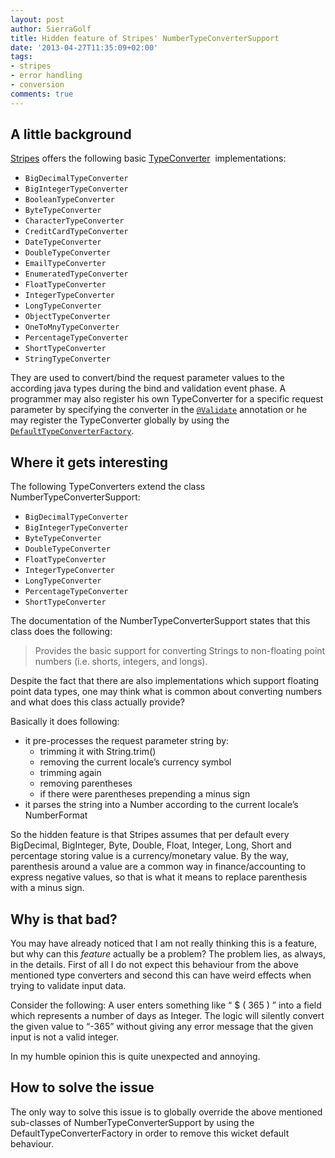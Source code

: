 ```yaml
---
layout: post
author: SierraGolf
title: Hidden feature of Stripes' NumberTypeConverterSupport
date: '2013-04-27T11:35:09+02:00'
tags:
- stripes
- error handling
- conversion
comments: true
---
```

## A little background

[Stripes](http://www.stripesframework.org/) offers the following basic 
[TypeConverter](http://stripes.sourceforge.net/docs/current/javadoc/net/sourceforge/stripes/validation/TypeConverter.html) 
implementations:

- `BigDecimalTypeConverter`
- `BigIntegerTypeConverter`
- `BooleanTypeConverter`
- `ByteTypeConverter`
- `CharacterTypeConverter`
- `CreditCardTypeConverter`
- `DateTypeConverter`
- `DoubleTypeConverter`
- `EmailTypeConverter`
- `EnumeratedTypeConverter`
- `FloatTypeConverter`
- `IntegerTypeConverter`
- `LongTypeConverter`
- `ObjectTypeConverter`
- `OneToMnyTypeConverter`
- `PercentageTypeConverter`
- `ShortTypeConverter`
- `StringTypeConverter`

They are used to convert/bind the request parameter values to the according java types during the bind and validation 
event phase. A programmer may also register his own TypeConverter for a specific request parameter by specifying the 
converter in the 
[`@Validate`](http://stripes.sourceforge.net/docs/current/javadoc/net/sourceforge/stripes/validation/Validate.html) 
annotation or he may register the TypeConverter globally by using the 
[`DefaultTypeConverterFactory`](http://stripes.sourceforge.net/docs/current/javadoc/net/sourceforge/stripes/validation/DefaultTypeConverterFactory.html).

## Where it gets interesting

The following TypeConverters extend the class NumberTypeConverterSupport:

- `BigDecimalTypeConverter`
- `BigIntegerTypeConverter`
- `ByteTypeConverter`
- `DoubleTypeConverter`
- `FloatTypeConverter`
- `IntegerTypeConverter`
- `LongTypeConverter`
- `PercentageTypeConverter`
- `ShortTypeConverter`

The documentation of the NumberTypeConverterSupport states that this class does the following: 

> Provides the basic support for converting Strings to non-floating point numbers (i.e. shorts, integers, and longs).

Despite the fact that there are also implementations which support floating point data types, one may think what is 
common about converting numbers and what does this class actually provide?

Basically it does following:

- it pre-processes the request parameter string by:
  - trimming it with String.trim()
  - removing the current locale’s currency symbol
  - trimming again
  - removing parentheses
  - if there were parentheses prepending a minus sign
- it parses the string into a Number according to the current locale’s NumberFormat

So the hidden feature is that Stripes assumes that per default every BigDecimal, BigInteger, Byte, Double, Float, 
Integer, Long, Short and percentage storing value is a currency/monetary value. By the way, parenthesis around a value 
are a common way in finance/accounting to express negative values, so that is what it means to replace parenthesis 
with a minus sign.

## Why is that bad?

You may have already noticed that I am not really thinking this is a feature, but why can this *feature* actually 
be a problem? The problem lies, as always, in the details. First of all I do not expect this behaviour from the above 
mentioned type converters and second this can have weird effects when trying to validate input data.

Consider the following:
A user enters something like “ $ ( 365 ) ” into a field which represents a number of days as Integer. The logic will 
silently convert the given value to “-365” without giving any error message that the given input is not a valid integer.

In my humble opinion this is quite unexpected and annoying.

## How to solve the issue

The only way to solve this issue is to globally override the above mentioned sub-classes of NumberTypeConverterSupport by using the DefaultTypeConverterFactory in order to remove this wicket default behaviour.
